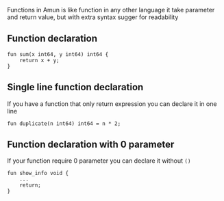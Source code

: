 Functions in Amun is like function in any other language it take parameter and return value,
but with extra syntax sugger for readability

## Function declaration

```
fun sum(x int64, y int64) int64 {
    return x + y;
}
```

## Single line function declaration

If you have a function that only return expression you can declare it in one line

```
fun duplicate(n int64) int64 = n * 2;
```

## Function declaration with 0 parameter

If your function require 0 parameter you can declare it without `()`

```
fun show_info void {
    ...
    return;
}
```



